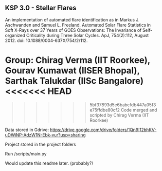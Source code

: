 ## KSP 3.0 - Stellar Flares


An implementation of automated flare identification as in Markus J. Aschwanden and Samuel L. Freeland. Automated Solar Flare Statistics in Soft X-Rays over 37 Years of GOES Observations: The Invariance of Self-organized Criticality during Three Solar Cycles. ApJ, 754(2):112, August 2012. doi: 10.1088/0004-637X/754/2/112.

Group: Chirag Verma (IIT Roorkee), Gourav Kumawat (IISER Bhopal), Sarthak Talukdar (IISc Bangalore)
<<<<<<< HEAD
=======

>>>>>>> 5bf37893d5e6babcfdb447a05f3e75ffdbe80cf2
Code merged and scripted by Chirag Verma (IIT Roorkee)




Data stored in Gdrive: https://drive.google.com/drive/folders/1Qn9I12bhKV-uDWiNP-AdzW1N-Ebk-vur?usp=sharing

Project stored in the project folders

Run /scripts/main.py


Would update this readme later. (probably?)
